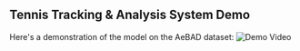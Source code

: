 ## Tennis Tracking & Analysis System Demo

Here's a demonstration of the model on the AeBAD dataset:
![Demo Video](output_videos/final_output.gif)
